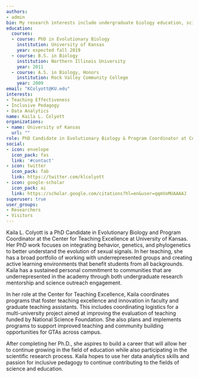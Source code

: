 ```yaml
---
authors:
- admin
bio: My research interests include undergraduate biology education, science communication outcomes and sexual signal evolution.
education:
  courses:
  - course: PhD in Evolutionary Biology
    institution: University of Kansas 
    year: expected fall 2019
  - course: B.S. in Biology
    institution: Northern Illinois University
    year: 2011
  - course: A.S. in Biology, Honors
    institution: Rock Valley Community College
    year: 2009
email: "KColyott@KU.edu"
interests:
- Teaching Effectiveness
- Inclusive Pedagogy
- Data Analytics
name: Kaila L. Colyott
organizations:
- name: University of Kansas
  url: ""
role: PhD Candidate in Evolutionary Biology & Program Coordinator at Center for Teaching Excellence
social:
- icon: envelope
  icon_pack: fas
  link: '#contact'
- icon: twitter
  icon_pack: fab
  link: https://twitter.com/klcolyott
- icon: google-scholar
  icon_pack: ai
  link: https://scholar.google.com/citations?hl=en&user=qqmVoMUAAAAJ
superuser: true
user_groups:
- Researchers
- Visitors
---
```


Kaila L. Colyott is a PhD Candidate in Evolutionary Biology and Program Coordinator at the Center for Teaching Excellence at University of Kansas. Her PhD work focuses on integrating behavior, genetics, and phylogenetics to better understand the evolution of sexual signals. In her teaching, she has a broad portfolio of working with underrepresented groups and creating active learning environments that benefit students from all backgrounds. Kaila has a sustained personal commitment to communities that are underrepresented in the academy through both undergraduate research mentorship and science outreach engagement. 

In her role at the Center for Teaching Excellence, Kaila coordinates programs that foster teaching excellence and innovation in faculty and graduate teaching assistants. This includes coordinating logistics for a multi-university project aimed at improving the evaluation of teaching funded by National Science Foundation. She also plans and implements programs to support improved teaching and community building opportunities for GTAs across campus.

After completing her Ph.D., she aspires to build a career that will allow her to continue growing in the field of education while also participating in the scientific research process. Kaila hopes to use her data analytics skills and passion for inclusive pedagogy to continue contributing to the fields of science and education. 
